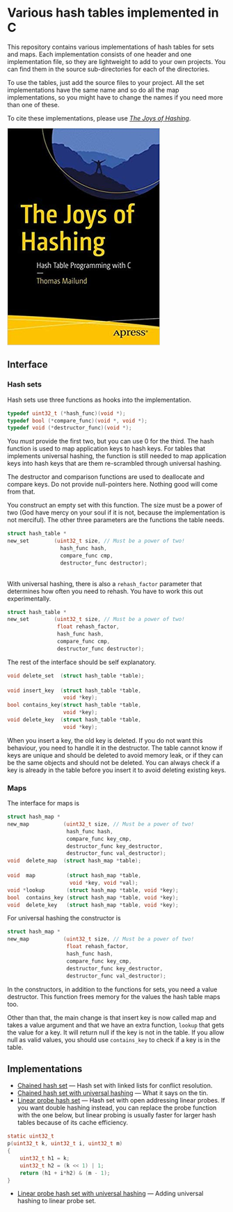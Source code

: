 # Various hash tables implemented in C

This repository contains various implementations of hash tables for sets and maps. Each implementation consists of one header and one implementation file, so they are lightweight to add to your own projects. You can find them in the source sub-directories for each of the directories.

To use the tables, just add the source files to your project. All the set implementations have the same name and so do all the map implementations, so you might have to change the names if you need more than one of these.

To cite these implementations, please use [*The Joys of Hashing*](https://amzn.to/2pngZQ0).

![](joys-of-hashing.jpg)

## Interface

### Hash sets

Hash sets use three functions as hooks into the implementation.

```c
typedef uint32_t (*hash_func)(void *);
typedef bool (*compare_func)(void *, void *);
typedef void (*destructor_func)(void *);
```

You *must* provide the first two, but you can use 0 for the third. The hash function is used to map application keys to hash keys. For tables that implements universal hashing, the function is still needed to map application keys into hash keys that are them re-scrambled through universal hashing.

The destructor and comparison functions are used to deallocate and compare keys. Do not provide null-pointers here. Nothing good will come from that.

You construct an empty set with this function. The size must be a power of two (God have mercy on your soul if it is not, because the implementation is not merciful). The other three parameters are the functions the table needs.

```c
struct hash_table *
new_set        (uint32_t size, // Must be a power of two!
                 hash_func hash,
                 compare_func cmp,
                 destructor_func destructor);
                    
```

With universal hashing, there is also a `rehash_factor` parameter that determines how often you need to rehash. You have to work this out experimentally.

```c
struct hash_table *
new_set        (uint32_t size, // Must be a power of two!
                float rehash_factor,
                hash_func hash,
                compare_func cmp,
                destructor_func destructor);
```
                
The rest of the interface should be self explanatory.
                
```c
void delete_set  (struct hash_table *table);

void insert_key  (struct hash_table *table,
                  void *key);
bool contains_key(struct hash_table *table,
                  void *key);
void delete_key  (struct hash_table *table,
                  void *key);
```

When you insert a key, the old key is deleted. If you do not want this behaviour, you need to handle it in the destructor. The table cannot know if keys are unique and should be deleted to avoid memory leak, or if they can be the same objects and should not be deleted. You can always check if a key is already in the table before you insert it to avoid deleting existing keys.

### Maps

The interface for maps is

```c
struct hash_map *
new_map           (uint32_t size, // Must be a power of two!
                   hash_func hash,
                   compare_func key_cmp,
                   destructor_func key_destructor,
                   destructor_func val_destructor);
void  delete_map  (struct hash_map *table);

void  map          (struct hash_map *table,
                    void *key, void *val);
void *lookup       (struct hash_map *table, void *key);
bool  contains_key (struct hash_map *table, void *key);
void  delete_key   (struct hash_map *table, void *key);
```

For universal hashing the constructor is

```c
struct hash_map *
new_map           (uint32_t size, // Must be a power of two!
                   float rehash_factor,
                   hash_func hash,
                   compare_func key_cmp,
                   destructor_func key_destructor,
                   destructor_func val_destructor);
```

In the constructors, in addition to the functions for sets, you need a value destructor. This function frees memory for the values the hash table maps too.

Other than that, the main change is that insert key is now called map and takes a value argument and that we have an extra function, `lookup` that gets the value for a key. It will return null if the key is not in the table. If you allow null as valid values, you should use `contains_key` to check if a key is in the table.

## Implementations

* [Chained hash set](ChainedHashSet/source) — Hash set with linked lists for conflict resolution.
* [Chained hash set with universal hashing](ChainedUniversalHashSet/source) — What it says on the tin.
* [Linear probe hash set](LinearProbeHashSet/source) — Hash set with open addressing linear probes. If you want double hashing instead, you can replace the probe function with the one below, but linear probing is usually faster for larger hash tables because of its cache efficiency.

```c
static uint32_t
p(uint32_t k, uint32_t i, uint32_t m)
{
    uint32_t h1 = k;
    uint32_t h2 = (k << 1) | 1;
    return (h1 + i*h2) & (m - 1);
}
```

* [Linear probe hash set with universal hashing](LinearProbeUniversalHashSet/source) — Adding universal hashing to linear probe set.


